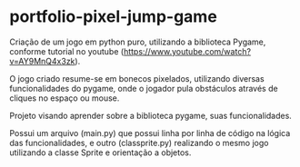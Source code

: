 # portfolio-pixel-jump-game

 Criação de um jogo em python puro, utilizando a biblioteca Pygame, conforme tutorial no youtube (https://www.youtube.com/watch?v=AY9MnQ4x3zk).
 
  O jogo criado resume-se em bonecos pixelados, utilizando diversas funcionalidades do pygame, onde o jogador pula obstáculos através de cliques no espaço ou mouse.

  Projeto visando aprender sobre a biblioteca pygame, suas funcionalidades. 

  Possui um arquivo (main.py) que possui linha por linha de código na lógica das funcionalidades, e outro (classprite.py) realizando o mesmo jogo utilizando a classe Sprite e orientação a objetos.
